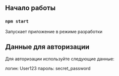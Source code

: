 ## Начало работы

### `npm start`

Запускает приложение в режиме разработки

## Данные для авторизации

Для авторизации используйте следующие данные:

логин: User123
пароль: secret_password
